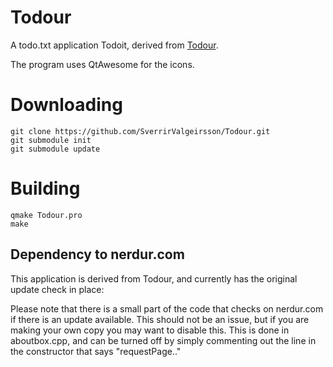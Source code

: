 # Todour
A todo.txt application Todoit, derived from [Todour](https://github.com/SverrirValgeirsson/Todour).

The program uses QtAwesome for the icons.

# Downloading
```
git clone https://github.com/SverrirValgeirsson/Todour.git
git submodule init
git submodule update
```

# Building
```
qmake Todour.pro
make
```


## Dependency to nerdur.com
This application is derived from Todour, and currently has the original update check in place:

Please note that there is a small part of the code that checks on nerdur.com if there is an update available. This should not be an issue,
but if you are making your own copy you may want to disable this.
This is done in aboutbox.cpp, and can be turned off by simply commenting out the line in the constructor that says "requestPage.."

